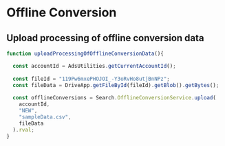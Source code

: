 # Offline Conversion


## Upload processing of offline conversion data
```.js
function uploadProcessingOfOfflineConversionData(){

  const accountId = AdsUtilities.getCurrentAccountId();
 
  const fileId = "119Pw6mxePHOJOI_-Y3oRvHo8utjBnNPz";
  const fileData = DriveApp.getFileById(fileId).getBlob().getBytes();
  
  const offlineConversions = Search.OfflineConversionService.upload(
    accountId,
    "NEW",
    "sampleData.csv",
    fileData
  ).rval;
}
```
